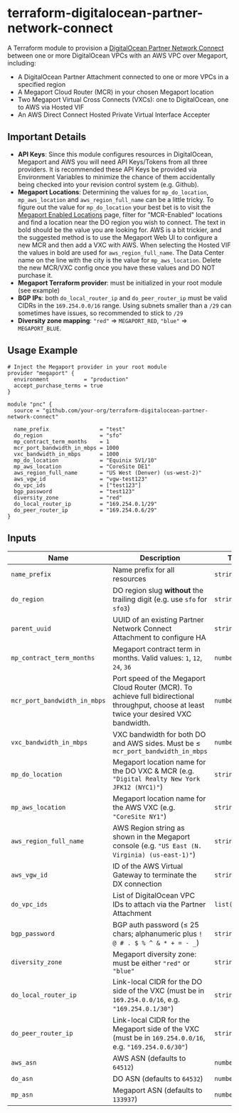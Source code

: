 # terraform-digitalocean-partner-network-connect

A Terraform module to provision a [DigitalOcean Partner Network Connect](https://www.digitalocean.com/blog/partner-network-connect) between one or more DigitalOcean VPCs with an AWS VPC over Megaport, including:

* A DigitalOcean Partner Attachment connected to one or more VPCs in a specified region
* A Megaport Cloud Router (MCR) in your chosen Megaport location
* Two Megaport Virtual Cross Connects (VXCs): one to DigitalOcean, one to AWS via Hosted VIF
* An AWS Direct Connect Hosted Private Virtual Interface Accepter

## Important Details

* **API Keys**: Since this module configures resources in DigitalOcean, Megaport and AWS you will need API Keys/Tokens from all three providers. It is recommended these API Keys be provided via Environment Variables to minimize the chance of them accidentally being checked into your revision control system (e.g. Github).
* **Megaport Locations**: Determining the values for `mp_do_location`, `mp_aws_location` and `aws_region_full_name` can be a little tricky. To figure out the value for `mp_do_location` your best bet is to visit the [Megaport Enabled Locations](https://www.megaport.com/megaport-enabled-locations/) page, filter for "MCR-Enabled" locations and find a location near the DO region you wish to connect. The text in bold should be the value you are looking for. AWS is a bit trickier, and the suggested method is to use the Megaport Web UI to configure a new MCR and then add a VXC with AWS. When selecting the Hosted VIF the values in bold are used for `aws_region_full_name`. The Data Center name on the line with the city is the value for `mp_aws_location`. Delete the new MCR/VXC config once you have these values and DO NOT purchase it.
* **Megaport Terraform provider**: must be initialized in your root module (see example)
* **BGP IPs**: both `do_local_router_ip` and `do_peer_router_ip` must be valid CIDRs in the `169.254.0.0/16` range. Using subnets smaller than a `/29` can sometimes have issues, so recommended to stick to `/29`
* **Diversity zone mapping**: `"red"` ⇒ `MEGAPORT_RED`, `"blue"` ⇒ `MEGAPORT_BLUE`.


## Usage Example

```hcl
# Inject the Megaport provider in your root module
provider "megaport" {
  environment           = "production"
  accept_purchase_terms = true
}

module "pnc" {
  source = "github.com/your-org/terraform-digitalocean-partner-network-connect"

  name_prefix                = "test"
  do_region                  = "sfo"
  mp_contract_term_months    = 1
  mcr_port_bandwidth_in_mbps = 1000
  vxc_bandwidth_in_mbps      = 1000
  mp_do_location             = "Equinix SV1/10"
  mp_aws_location            = "CoreSite DE1"
  aws_region_full_name       = "US West (Denver) (us-west-2)"
  aws_vgw_id                 = "vgw-test123"
  do_vpc_ids                 = ["test123"]
  bgp_password               = "test123"
  diversity_zone             = "red"
  do_local_router_ip         = "169.254.0.1/29"
  do_peer_router_ip          = "169.254.0.6/29"
}
```

## Inputs

| Name                         | Description                                                                                                                                | Type           | Default  | Required |
|------------------------------|--------------------------------------------------------------------------------------------------------------------------------------------|----------------|:--------:|:--------:|
| `name_prefix`                | Name prefix for all resources                                                                                                              | `string`       |   n/a    |   yes    |
| `do_region`                  | DO region slug **without** the trailing digit (e.g. use `sfo` for `sfo3`)                                                                  | `string`       |   n/a    |   yes    |
| `parent_uuid`                | UUID of an existing Partner Network Connect Attachment to configure HA                                                                     | `string`       |   n/a    |    no    |
| `mp_contract_term_months`    | Megaport contract term in months. Valid values: `1`, `12`, `24`, `36`                                                                      | `number`       |   n/a    |   yes    |
| `mcr_port_bandwidth_in_mbps` | Port speed of the Megaport Cloud Router (MCR). To achieve full bidirectional throughput, choose at least twice your desired VXC bandwidth. | `number`       |   n/a    |   yes    |
| `vxc_bandwidth_in_mbps`      | VXC bandwidth for both DO and AWS sides. Must be ≤ `mcr_port_bandwidth_in_mbps`                                                            | `number`       |   n/a    |   yes    |
| `mp_do_location`             | Megaport location name for the DO VXC & MCR (e.g. `"Digital Realty New York JFK12 (NYC1)"`)                                                | `string`       |   n/a    |   yes    |
| `mp_aws_location`            | Megaport location name for the AWS VXC (e.g. `"CoreSite NY1"`)                                                                             | `string`       |   n/a    |   yes    |
| `aws_region_full_name`       | AWS Region string as shown in the Megaport console (e.g. `"US East (N. Virginia) (us-east-1)"`)                                            | `string`       |   n/a    |   yes    |
| `aws_vgw_id`                 | ID of the AWS Virtual Gateway to terminate the DX connection                                                                               | `string`       |   n/a    |   yes    |
| `do_vpc_ids`                 | List of DigitalOcean VPC IDs to attach via the Partner Attachment                                                                          | `list(string)` |   n/a    |   yes    |
| `bgp_password`               | BGP auth password (≤ 25 chars; alphanumeric plus `! @ # . $ % ^ & * + = - _`)                                                              | `string`       |   n/a    |   yes    |
| `diversity_zone`             | Megaport diversity zone: must be either `"red"` or `"blue"`                                                                                | `string`       |   n/a    |   yes    |
| `do_local_router_ip`         | Link-local CIDR for the DO side of the VXC (must be in `169.254.0.0/16`, e.g. `"169.254.0.1/30"`)                                          | `string`       |   n/a    |   yes    |
| `do_peer_router_ip`          | Link-local CIDR for the Megaport side of the VXC (must be in `169.254.0.0/16`, e.g. `"169.254.0.6/30"`)                                    | `string`       |   n/a    |   yes    |
| `aws_asn`                    | AWS ASN (defaults to `64512`)                                                                                                              | `number`       | `64512`  |    no    |
| `do_asn`                     | DO ASN (defaults to `64532`)                                                                                                               | `number`       | `64532`  |    no    |
| `mp_asn`                     | Megaport ASN (defaults to `133937`)                                                                                                        | `number`       | `133937` |    no    |


